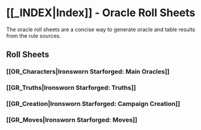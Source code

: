 # [[_INDEX|Index]] - Oracle Roll Sheets
The oracle roll sheets are a concise way to generate oracle and table results from the rule sources.

## Roll Sheets
### [[OR_Characters|Ironsworn Starforged: Main Oracles]]
### [[GR_Truths|Ironsworn Starforged: Truths]]
### [[GR_Creation|Ironsworn Starforged: Campaign Creation]]
### [[GR_Moves|Ironsworn Starforged: Moves]]